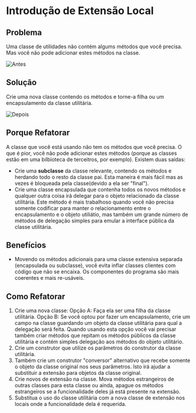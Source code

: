 # Introdução de Extensão Local
## Problema
Uma classe de utilidades não contém algums métodos que você precisa. Mas você não pode adicionar estes métodos na classe.

![Antes](https://sourcemaking.com/images/refactoring/Introduce%20Local%20Extension%20-%20Before.png)

## Solução
Crie uma nova classe contendo os métodos e torne-a filha ou um encapsulamento da classe utilitária.

![Depois](https://sourcemaking.com/images/refactoring/Introduce%20Local%20Extension%20-%20After.png)

## Porque Refatorar
A classe que você está usando não tem os métodos que você precisa. O que é pior, você não pode adicionar estes métodos (porque as classes estão em uma bilbioteca de terceitros, por exemplo).
Existem duas saídas:
* Crie uma **subclasse** da classe relevante, contendo os métodos e herdando todo o resto da classe pai. Esta maneira é mais fácil mas as vezes é bloqueada pela classe(devido a ela ser "final").
* Crie uma classe encapsulada que contenha todos os novos métodos e qualquer outra coisa irá delegar para o objeto relacionado da classe utilitária. Este método é mais trabalhoso quando você não precisa somente codificar para manter o relacionamento entre o encapsulamento e o objeto utiliátio, mas também um grande número de métodos de delegação simples para emular a interface pública da classe utilitária.

## Benefícios
* Movendo os métodos adicionais para uma classe extensiva separada (encapsulada ou subclasse), você evita inflar classes clientes com código que não se encaixa. Os componentes do programa são mais coerentes e mais re-usáveis.

## Como Refatorar
1. Crie uma nova classe:
     Opção A: Faça ela ser uma filha da classe utilitária.
     Opção B: Se você optou por fazer um encapsulamento, crie um campo na classe guardando um objeto da classe utilitária para qual a delegação será feita. Quando usando esta opção você vai precisar também criar métodos que repitam os métodos públicos da classe utilitária e contém simples delegação aos métodos do objeto utilitário.
2. Crie um construtor que utilize os parâmetros do construtor da classe utilitária.
3. Também crie um construtor "conversor" alternativo que recebe somente o objeto da classe original nos seus parâmetros. Isto irá ajudar a substituir a extensão para objetos da classe original.
4. Crie novos de extensão na classe. Mova métodos estrangeiros de outras classes para esta classe ou ainda, apague os métodos estrangeiros se a funcionalidade deles já está presente na extensão.
5. Substitua o uso do classe utilitária com a nova classe de extensão nos locais onde a funcionalidade dela é requerida.